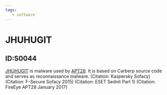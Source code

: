 ```yaml
---
tags:
   - software
---
```

# JHUHUGIT
## ID:S0044
[JHUHUGIT](/mitre/software/S0044) is malware used by [APT28](/mitre/groups/G0007). It is based on Carberp source code and serves as reconnaissance malware. (Citation: Kaspersky Sofacy) (Citation: F-Secure Sofacy 2015) (Citation: ESET Sednit Part 1) (Citation: FireEye APT28 January 2017)
